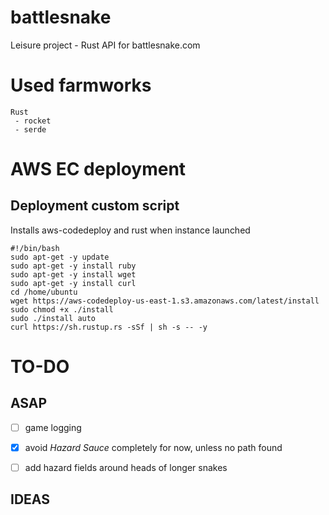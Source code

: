 # battlesnake
Leisure project - Rust API for battlesnake.com

# Used farmworks
```
Rust
 - rocket
 - serde
```

# AWS EC deployment
## Deployment custom script
Installs aws-codedeploy and rust when instance launched
```
#!/bin/bash
sudo apt-get -y update
sudo apt-get -y install ruby
sudo apt-get -y install wget
sudo apt-get -y install curl
cd /home/ubuntu
wget https://aws-codedeploy-us-east-1.s3.amazonaws.com/latest/install
sudo chmod +x ./install
sudo ./install auto
curl https://sh.rustup.rs -sSf | sh -s -- -y
```

# TO-DO
## ASAP
- [ ] game logging
- [x] avoid _Hazard Sauce_ completely for now, unless no path found
- [ ] add hazard fields around heads of longer snakes


## IDEAS